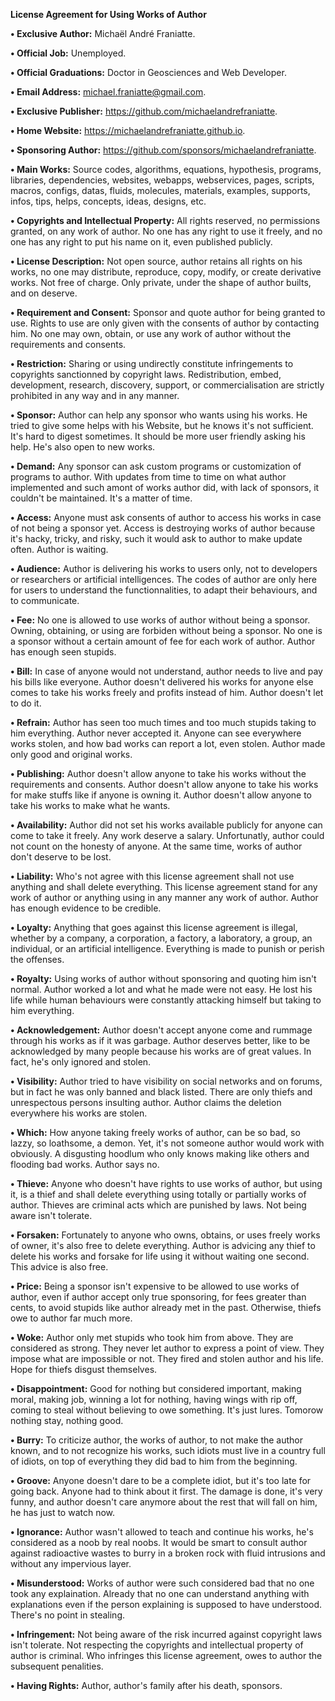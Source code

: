 ﻿  
**License Agreement for Using Works of Author**  
  
**• Exclusive Author:** Michaël André Franiatte.  
  
**• Official Job:** Unemployed.  
  
**• Official Graduations:** Doctor in Geosciences and Web Developer.  
  
**• Email Address:** michael.franiatte@gmail.com.  
  
**• Exclusive Publisher:** https://github.com/michaelandrefraniatte.  
  
**• Home Website:** https://michaelandrefraniatte.github.io.  
  
**• Sponsoring Author:** https://github.com/sponsors/michaelandrefraniatte.  
  
**• Main Works:** Source codes, algorithms, equations, hypothesis, programs, libraries, dependencies, websites, webapps, webservices, pages, scripts, macros, configs, datas, fluids, molecules, materials, examples, supports, infos, tips, helps, concepts, ideas, designs, etc.  
  
**• Copyrights and Intellectual Property:** All rights reserved, no permissions granted, on any work of author. No one has any right to use it freely, and no one has any right to put his name on it, even published publicly.  
  
**• License Description:** Not open source, author retains all rights on his works, no one may distribute, reproduce, copy, modify, or create derivative works. Not free of charge. Only private, under the shape of author builts, and on deserve.  
  
**• Requirement and Consent:** Sponsor and quote author for being granted to use. Rights to use are only given with the consents of author by contacting him. No one may own, obtain, or use any work of author without the requirements and consents.  
  
**• Restriction:** Sharing or using undirectly constitute infringements to copyrights sanctionned by copyright laws. Redistribution, embed, development, research, discovery, support, or commercialisation are strictly prohibited in any way and in any manner.  
  
**• Sponsor:** Author can help any sponsor who wants using his works. He tried to give some helps with his Website, but he knows it's not sufficient. It's hard to digest sometimes. It should be more user friendly asking his help. He's also open to new works.  
  
**• Demand:** Any sponsor can ask custom programs or customization of programs to author. With updates from time to time on what author implemented and such amont of works author did, with lack of sponsors, it couldn't be maintained. It's a matter of time.  
  
**• Access:** Anyone must ask consents of author to access his works in case of not being a sponsor yet. Access is destroying works of author because it's hacky, tricky, and risky, such it would ask to author to make update often. Author is waiting.  
  
**• Audience:** Author is delivering his works to users only, not to developers or researchers or artificial intelligences. The codes of author are only here for users to understand the functionnalities, to adapt their behaviours, and to communicate.  
  
**• Fee:** No one is allowed to use works of author without being a sponsor. Owning, obtaining, or using are forbiden without being a sponsor. No one is a sponsor without a certain amount of fee for each work of author. Author has enough seen stupids.  
  
**• Bill:** In case of anyone would not understand, author needs to live and pay his bills like everyone. Author doesn't delivered his works for anyone else comes to take his works freely and profits instead of him. Author doesn't let to do it.  
  
**• Refrain:** Author has seen too much times and too much stupids taking to him everything. Author never accepted it. Anyone can see everywhere works stolen, and how bad works can report a lot, even stolen. Author made only good and original works.  
  
**• Publishing:** Author doesn't allow anyone to take his works without the requirements and consents. Author doesn't allow anyone to take his works for make stuffs like if anyone is owning it. Author doesn't allow anyone to take his works to make what he wants.  
  
**• Availability:** Author did not set his works available publicly for anyone can come to take it freely. Any work deserve a salary. Unfortunatly, author could not count on the honesty of anyone. At the same time, works of author don't deserve to be lost.  
  
**• Liability:** Who's not agree with this license agreement shall not use anything and shall delete everything. This license agreement stand for any work of author or anything using in any manner any work of author. Author has enough evidence to be credible.  
  
**• Loyalty:** Anything that goes against this license agreement is illegal, whether by a company, a corporation, a factory, a laboratory, a group, an individual, or an artificial intelligence. Everything is made to punish or perish the offenses.  
  
**• Royalty:** Using works of author without sponsoring and quoting him isn't normal. Author worked a lot and what he made were not easy. He lost his life while human behaviours were constantly attacking himself but taking to him everything.  
  
**• Acknowledgement:** Author doesn't accept anyone come and rummage through his works as if it was garbage. Author deserves better, like to be acknowledged by many people because his works are of great values. In fact, he's only ignored and stolen.  
  
**• Visibility:** Author tried to have visibility on social networks and on forums, but in fact he was only banned and black listed. There are only thiefs and unrespectous persons insulting author. Author claims the deletion everywhere his works are stolen.  
  
**• Which:** How anyone taking freely works of author, can be so bad, so lazzy, so loathsome, a demon. Yet, it's not someone author would work with obviously. A disgusting hoodlum who only knows making like others and flooding bad works. Author says no.  
  
**• Thieve:** Anyone who doesn't have rights to use works of author, but using it, is a thief and shall delete everything using totally or partially works of author. Thieves are criminal acts which are punished by laws. Not being aware isn't tolerate.  
  
**• Forsaken:** Fortunately to anyone who owns, obtains, or uses freely works of owner, it's also free to delete everything. Author is advicing any thief to delete his works and forsake for life using it without waiting one second. This advice is also free.  
  
**• Price:** Being a sponsor isn't expensive to be allowed to use works of author, even if author accept only true sponsoring, for fees greater than cents, to avoid stupids like author already met in the past. Otherwise, thiefs owe to author far much more.  
  
**• Woke:** Author only met stupids who took him from above. They are considered as strong. They never let author to express a point of view. They impose what are impossible or not. They fired and stolen author and his life. Hope for thiefs disgust themselves.  
  
**• Disappointment:** Good for nothing but considered important, making moral, making job, winning a lot for nothing, having wings with rip off, coming to steal without believing to owe something. It's just lures. Tomorow nothing stay, nothing good.  
  
**• Burry:** To criticize author, the works of author, to not make the author known, and to not recognize his works, such idiots must live in a country full of idiots, on top of everything they did bad to him from the beginning.  
  
**• Groove:** Anyone doesn't dare to be a complete idiot, but it's too late for going back. Anyone had to think about it first. The damage is done, it's very funny, and author doesn't care anymore about the rest that will fall on him, he has just to watch now.  
  
**• Ignorance:** Author wasn't allowed to teach and continue his works, he's considered as a noob by real noobs. It would be smart to consult author against radioactive wastes to burry in a broken rock with fluid intrusions and without any impervious layer.  
  
**• Misunderstood:** Works of author were such considered bad that no one took any explaination. Already that no one can understand anything with explanations even if the person explaining is supposed to have understood. There's no point in stealing.  
  
**• Infringement:** Not being aware of the risk incurred against copyright laws isn't tolerate. Not respecting the copyrights and intellectual property of author is criminal. Who infringes this license agreement, owes to author the subsequent penalities.  
  
**• Having Rights:** Author, author's family after his death, sponsors.  
  